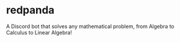 # redpanda
A Discord bot that solves any mathematical problem, from Algebra to Calculus to Linear Algebra!
